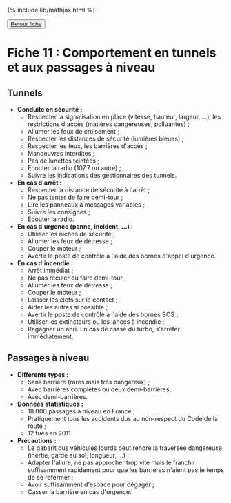 {% include lib/mathjax.html %}

<button><a href="Fiche11.html">Retour fiche</a></button>

# Fiche 11 : Comportement en tunnels et aux passages à niveau


## Tunnels

+ **Conduite en sécurité :**
	+ Respecter la signalisation en place (vitesse, hauteur, largeur, ...), les restrictions d'accès (matières dangereuses, polluantes) ;
	+ Allumer les feux de croisement ;
	+ Respecter les distances de sécurité (lumières bleues) ;
	+ Respecter les feux, les barrières d'accès ;
	+ Manoeuvres interdites ;
	+ Pas de lunettes teintées ;
	+ Ecouter la radio (107.7 ou autre) ;
	+ Suivre les indications des gestionnaires des tunnels.
+ **En cas d'arrêt :**
	+ Respecter la distance de sécurité à l'arrêt ;
	+ Ne pas tenter de faire demi-tour ;
	+ Lire les panneaux à messages variables ;
	+ Suivre les consignes ;
	+ Ecouter la radio.
+ **En cas d'urgence (panne, incident, ...) :**
	+ Utiliser les niches de sécurité ;
	+ Allumer les feux de détresse ;
	+ Couper le moteur ;
	+ Avertir le poste de contrôle à l'aide des bornes d'appel d'urgence.
+ **En cas d'incendie :**
	+ Arrêt immédiat ;
	+ Ne pas reculer ou faire demi-tour ;
	+ Allumer les feux de détresse ;
	+ Couper le moteur ;
	+ Laisser les clefs sur le contact ;
	+ Aider les autres si possible ;
	+ Avertir le poste de contrôle à l'aide des bornes SOS ;
	+ Utiliser les extincteurs ou les lances à incendie ;
	+ Regagner un abri.
	En cas de casse du turbo, s'arrêter immédiatement.


## Passages à niveau

+ **Différents types :**
	+ Sans barrière (rares mais très dangereux) ;
	+ Avec barrières complètes ou deux demi-barrières;
	+ Avec demi-barrières.
+ **Données statistiques :**
	+ 18.000 passages à niveau en France ;
	+ Pratiquement tous les accidents dus au non-respect du Code de la route ;
	+ 12 tués en 2011.
+ **Précautions :**
	+ Le gabarit dus véhicules lourds peut rendre la traversée dangereuse (inertie, garde au sol, longueur, ...) ;
	+ Adapter l'allure, ne pas approcher trop vite mais le franchir suffisamment rapidement pour que les barrières n'aient pas le temps de se refermer ;
	+ Avoir suffisamment d'espace pour dégager ;
	+ Casser la barrière en cas d'urgence.
